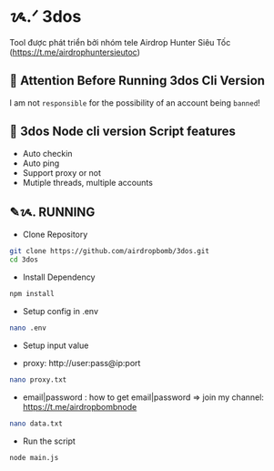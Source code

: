 # ᝰ.ᐟ 3dos

Tool được phát triển bởi nhóm tele Airdrop Hunter Siêu Tốc (https://t.me/airdrophuntersieutoc)

## 🚨 Attention Before Running 3dos Cli Version

I am not `responsible` for the possibility of an account being `banned`!

## 📎 3dos Node cli version Script features

- Auto checkin
- Auto ping
- Support proxy or not
- Mutiple threads, multiple accounts

## ✎ᝰ. RUNNING

- Clone Repository

```bash
git clone https://github.com/airdropbomb/3dos.git
cd 3dos
```

- Install Dependency

```bash
npm install
```

- Setup config in .env

```bash
nano .env
```

- Setup input value

* proxy: http://user:pass@ip:port

```bash
nano proxy.txt
```

- email|password : how to get email|password => join my channel: https://t.me/airdropbombnode

```bash
nano data.txt
```

- Run the script

```bash
node main.js
```
